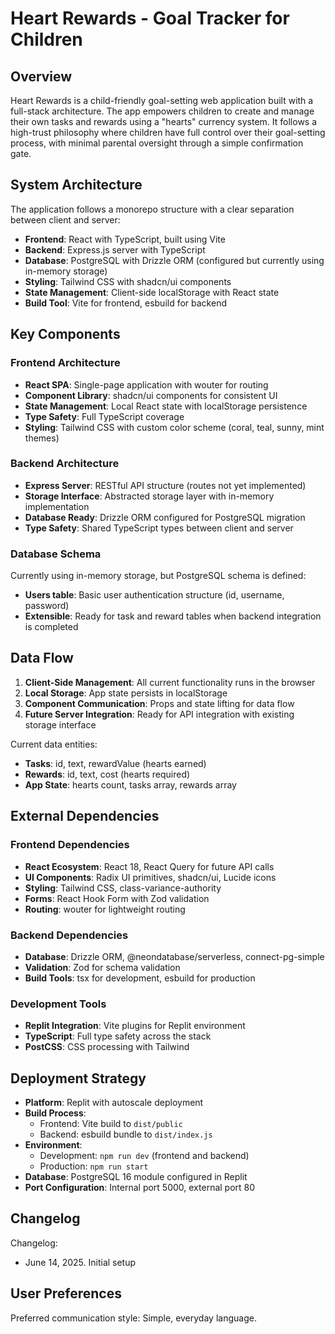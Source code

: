 # Heart Rewards - Goal Tracker for Children

## Overview

Heart Rewards is a child-friendly goal-setting web application built with a full-stack architecture. The app empowers children to create and manage their own tasks and rewards using a "hearts" currency system. It follows a high-trust philosophy where children have full control over their goal-setting process, with minimal parental oversight through a simple confirmation gate.

## System Architecture

The application follows a monorepo structure with a clear separation between client and server:

- **Frontend**: React with TypeScript, built using Vite
- **Backend**: Express.js server with TypeScript
- **Database**: PostgreSQL with Drizzle ORM (configured but currently using in-memory storage)
- **Styling**: Tailwind CSS with shadcn/ui components
- **State Management**: Client-side localStorage with React state
- **Build Tool**: Vite for frontend, esbuild for backend

## Key Components

### Frontend Architecture
- **React SPA**: Single-page application with wouter for routing
- **Component Library**: shadcn/ui components for consistent UI
- **State Management**: Local React state with localStorage persistence
- **Type Safety**: Full TypeScript coverage
- **Styling**: Tailwind CSS with custom color scheme (coral, teal, sunny, mint themes)

### Backend Architecture
- **Express Server**: RESTful API structure (routes not yet implemented)
- **Storage Interface**: Abstracted storage layer with in-memory implementation
- **Database Ready**: Drizzle ORM configured for PostgreSQL migration
- **Type Safety**: Shared TypeScript types between client and server

### Database Schema
Currently using in-memory storage, but PostgreSQL schema is defined:
- **Users table**: Basic user authentication structure (id, username, password)
- **Extensible**: Ready for task and reward tables when backend integration is completed

## Data Flow

1. **Client-Side Management**: All current functionality runs in the browser
2. **Local Storage**: App state persists in localStorage
3. **Component Communication**: Props and state lifting for data flow
4. **Future Server Integration**: Ready for API integration with existing storage interface

Current data entities:
- **Tasks**: id, text, rewardValue (hearts earned)
- **Rewards**: id, text, cost (hearts required)
- **App State**: hearts count, tasks array, rewards array

## External Dependencies

### Frontend Dependencies
- **React Ecosystem**: React 18, React Query for future API calls
- **UI Components**: Radix UI primitives, shadcn/ui, Lucide icons
- **Styling**: Tailwind CSS, class-variance-authority
- **Forms**: React Hook Form with Zod validation
- **Routing**: wouter for lightweight routing

### Backend Dependencies
- **Database**: Drizzle ORM, @neondatabase/serverless, connect-pg-simple
- **Validation**: Zod for schema validation
- **Build Tools**: tsx for development, esbuild for production

### Development Tools
- **Replit Integration**: Vite plugins for Replit environment
- **TypeScript**: Full type safety across the stack
- **PostCSS**: CSS processing with Tailwind

## Deployment Strategy

- **Platform**: Replit with autoscale deployment
- **Build Process**: 
  - Frontend: Vite build to `dist/public`
  - Backend: esbuild bundle to `dist/index.js`
- **Environment**: 
  - Development: `npm run dev` (frontend and backend)
  - Production: `npm run start`
- **Database**: PostgreSQL 16 module configured in Replit
- **Port Configuration**: Internal port 5000, external port 80

## Changelog

Changelog:
- June 14, 2025. Initial setup

## User Preferences

Preferred communication style: Simple, everyday language.